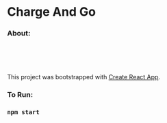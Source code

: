 # Charge And Go

### About:

<br><br><br><br>
This project was bootstrapped with [Create React App](https://github.com/facebook/create-react-app).

### To Run:

### `npm start`
